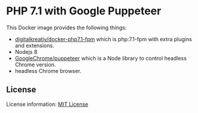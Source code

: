 # PHP 7.1 with Google Puppeteer

This Docker image provides the following things:

* [digitalkreativ/docker-php7.1-fpm](https://github.com/digitalkreativ/docker-php7.1-fpm) which is php:7.1-fpm with extra plugins and extensions.
* Nodejs 8
* [GoogleChrome/puppeteer](https://github.com/GoogleChrome/puppeteer) which is a Node library to control headless Chrome version.
* headless Chrome browser.

## License

License information: [MIT License](LICENSE)